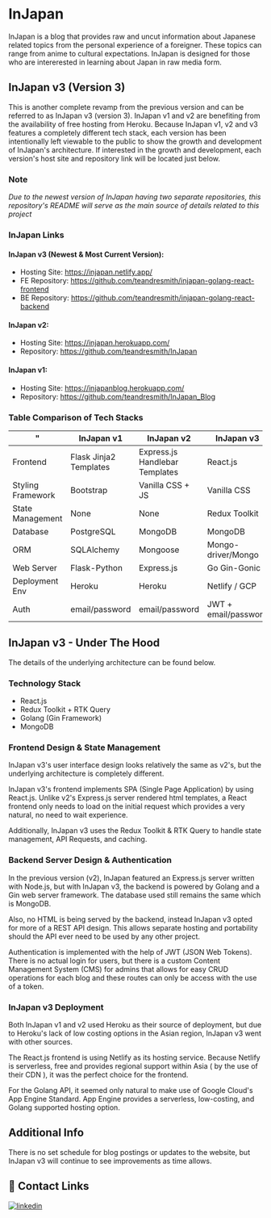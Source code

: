 # InJapan

InJapan is a blog that provides raw and uncut information about
Japanese related topics from the personal experience of a foreigner.
These topics can range from anime to cultural expectations.
InJapan is designed for those who are intererested in learning
about Japan in raw media form.

## InJapan v3 (Version 3)

This is another complete revamp from the previous version
and can be referred to as InJapan v3 (version 3).
InJapan v1 and v2 are benefiting from the availability of
free hosting from Heroku. Because InJapan v1, v2 and v3 features
a completely different tech stack, each version has been
intentionally left viewable to the public to show the
growth and development of InJapan's architecture.
If interested in the growth and development, each version's
host site and repository link will be located just below.

### Note

_Due to the newest version of InJapan having two
separate repositories, this repository's README will serve as
the main source of details related to this project_

### InJapan Links

#### InJapan v3 (Newest & Most Current Version):

- Hosting Site: https://injapan.netlify.app/
- FE Repository: https://github.com/teandresmith/injapan-golang-react-frontend
- BE Repository: https://github.com/teandresmith/injapan-golang-react-backend

#### InJapan v2:

- Hosting Site: https://injapan.herokuapp.com/
- Repository: https://github.com/teandresmith/InJapan

#### InJapan v1:

- Hosting Site: https://injapanblog.herokuapp.com/
- Repository: https://github.com/teandresmith/InJapan_Blog

### Table Comparison of Tech Stacks

| "                 | InJapan v1             | InJapan v2                     | InJapan v3           |
| ----------------- | ---------------------- | ------------------------------ | -------------------- |
| Frontend          | Flask Jinja2 Templates | Express.js Handlebar Templates | React.js             |
| Styling Framework | Bootstrap              | Vanilla CSS + JS               | Vanilla CSS          |
| State Management  | None                   | None                           | Redux Toolkit        |
| Database          | PostgreSQL             | MongoDB                        | MongoDB              |
| ORM               | SQLAlchemy             | Mongoose                       | Mongo-driver/Mongo   |
| Web Server        | Flask-Python           | Express.js                     | Go Gin-Gonic         |
| Deployment Env    | Heroku                 | Heroku                         | Netlify / GCP        |
| Auth              | email/password         | email/password                 | JWT + email/password |

## InJapan v3 - Under The Hood

The details of the underlying architecture can be found below.

### Technology Stack

- React.js
- Redux Toolkit + RTK Query
- Golang (Gin Framework)
- MongoDB

### Frontend Design & State Management

InJapan v3's user interface design looks relatively the same as
v2's, but the underlying architecture is completely different.

InJapan v3's frontend implements SPA (Single Page Application)
by using React.js. Unlike v2's Express.js server rendered html
templates, a React frontend only needs to load on the initial
request which provides a very natural, no need to wait experience.

Additionally, InJapan v3 uses the Redux Toolkit & RTK Query to
handle state management, API Requests, and caching.

### Backend Server Design & Authentication

In the previous version (v2), InJapan featured an Express.js
server written with Node.js, but with InJapan v3, the backend is
powered by Golang and a Gin web server framework. The database
used still remains the same which is MongoDB.

Also, no HTML is being served by the backend, instead InJapan v3
opted for more of a REST API design. This allows separate hosting
and portability should the API ever need to be used by any
other project.

Authentication is implemented with the help of JWT
(JSON Web Tokens). There is no actual login for users, but
there is a custom Content Management System (CMS) for admins
that allows for easy CRUD operations for each blog and
these routes can only be access with the use of a token.

### InJapan v3 Deployment

Both InJapan v1 and v2 used Heroku as their source of deployment,
but due to Heroku's lack of low costing options in the Asian region,
InJapan v3 went with other sources.

The React.js frontend is using Netlify as its hosting service.
Because Netlify is serverless, free and provides regional support
within Asia ( by the use of their CDN ), it was the perfect choice
for the frontend.

For the Golang API, it seemed only natural to make use of Google
Cloud's App Engine Standard. App Engine provides a serverless,
low-costing, and Golang supported hosting option.

## Additional Info

There is no set schedule for blog postings or updates to the
website, but InJapan v3 will continue to see improvements
as time allows.

## 🔗 Contact Links

[![linkedin](https://img.shields.io/badge/linkedin-0A66C2?style=for-the-badge&logo=linkedin&logoColor=white)](https://www.linkedin.com/in/teandre-smith/)
